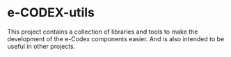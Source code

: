 # e-CODEX-utils

This project contains a collection of libraries and tools to make the development of
the e-Codex components easier. And is also intended to
be useful in other projects.
